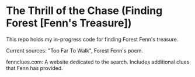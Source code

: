 # The Thrill of the Chase (Finding Forest [Fenn's Treasure])

This repo holds my in-progress code for finding Forest Fenn's treasure. 

Current sources: "Too Far To Walk", Forest Fenn's poem. 

fennclues.com: A website dedicated to the search. Includes additional clues that Fenn has provided. 
